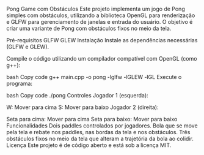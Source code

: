 Pong Game com Obstáculos
Este projeto implementa um jogo de Pong simples com obstáculos, utilizando a biblioteca OpenGL para renderização e GLFW para gerenciamento de janelas e entrada do usuário. O objetivo é criar uma variante de Pong com obstáculos fixos no meio da tela.

Pré-requisitos
GLFW
GLEW
Instalação
Instale as dependências necessárias (GLFW e GLEW).

Compile o código utilizando um compilador compatível com OpenGL (como g++):

bash
Copy code
g++ main.cpp -o pong -lglfw -lGLEW -lGL
Execute o programa:

bash
Copy code
./pong
Controles
Jogador 1 (esquerda):

W: Mover para cima
S: Mover para baixo
Jogador 2 (direita):

Seta para cima: Mover para cima
Seta para baixo: Mover para baixo
Funcionalidades
Dois paddles controlados por jogadores.
Bola que se move pela tela e rebate nos paddles, nas bordas da tela e nos obstáculos.
Três obstáculos fixos no meio da tela que alteram a trajetória da bola ao colidir.
Licença
Este projeto é de código aberto e está sob a licença MIT.
